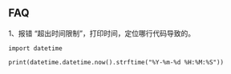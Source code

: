 ## FAQ

1、报错 “超出时间限制”，打印时间，定位哪行代码导致的。
```
import datetime

print(datetime.datetime.now().strftime("%Y-%m-%d %H:%M:%S"))
```
